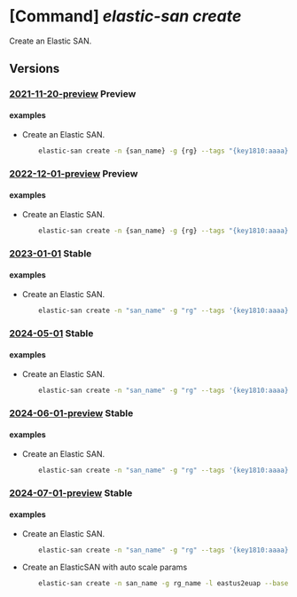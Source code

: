 # [Command] _elastic-san create_

Create an Elastic SAN.

## Versions

### [2021-11-20-preview](/Resources/mgmt-plane/L3N1YnNjcmlwdGlvbnMve30vcmVzb3VyY2Vncm91cHMve30vcHJvdmlkZXJzL21pY3Jvc29mdC5lbGFzdGljc2FuL2VsYXN0aWNzYW5zL3t9/2021-11-20-preview.xml) **Preview**

<!-- mgmt-plane /subscriptions/{}/resourcegroups/{}/providers/microsoft.elasticsan/elasticsans/{} 2021-11-20-preview -->

#### examples

- Create an Elastic SAN.
    ```bash
        elastic-san create -n {san_name} -g {rg} --tags "{key1810:aaaa}" -l southcentralusstg --base-size-tib 23 --extended-capacity-size-tib 14 --sku "{name:Premium_LRS,tier:Premium}"
    ```

### [2022-12-01-preview](/Resources/mgmt-plane/L3N1YnNjcmlwdGlvbnMve30vcmVzb3VyY2Vncm91cHMve30vcHJvdmlkZXJzL21pY3Jvc29mdC5lbGFzdGljc2FuL2VsYXN0aWNzYW5zL3t9/2022-12-01-preview.xml) **Preview**

<!-- mgmt-plane /subscriptions/{}/resourcegroups/{}/providers/microsoft.elasticsan/elasticsans/{} 2022-12-01-preview -->

#### examples

- Create an Elastic SAN.
    ```bash
        elastic-san create -n {san_name} -g {rg} --tags "{key1810:aaaa}" -l southcentralusstg --base-size-tib 23 --extended-capacity-size-tib 14 --sku "{name:Premium_LRS,tier:Premium}"
    ```

### [2023-01-01](/Resources/mgmt-plane/L3N1YnNjcmlwdGlvbnMve30vcmVzb3VyY2Vncm91cHMve30vcHJvdmlkZXJzL21pY3Jvc29mdC5lbGFzdGljc2FuL2VsYXN0aWNzYW5zL3t9/2023-01-01.xml) **Stable**

<!-- mgmt-plane /subscriptions/{}/resourcegroups/{}/providers/microsoft.elasticsan/elasticsans/{} 2023-01-01 -->

#### examples

- Create an Elastic SAN.
    ```bash
        elastic-san create -n "san_name" -g "rg" --tags '{key1810:aaaa}' -l southcentralusstg --base-size-tib 23 --extended-capacity-size-tib 14 --sku '{name:Premium_LRS,tier:Premium}' --public-network-access Enabled
    ```

### [2024-05-01](/Resources/mgmt-plane/L3N1YnNjcmlwdGlvbnMve30vcmVzb3VyY2Vncm91cHMve30vcHJvdmlkZXJzL21pY3Jvc29mdC5lbGFzdGljc2FuL2VsYXN0aWNzYW5zL3t9/2024-05-01.xml) **Stable**

<!-- mgmt-plane /subscriptions/{}/resourcegroups/{}/providers/microsoft.elasticsan/elasticsans/{} 2024-05-01 -->

#### examples

- Create an Elastic SAN.
    ```bash
        elastic-san create -n "san_name" -g "rg" --tags '{key1810:aaaa}' -l southcentralusstg --base-size-tib 23 --extended-capacity-size-tib 14 --sku '{name:Premium_LRS,tier:Premium}' --public-network-access Enabled
    ```

### [2024-06-01-preview](/Resources/mgmt-plane/L3N1YnNjcmlwdGlvbnMve30vcmVzb3VyY2Vncm91cHMve30vcHJvdmlkZXJzL21pY3Jvc29mdC5lbGFzdGljc2FuL2VsYXN0aWNzYW5zL3t9/2024-06-01-preview.xml) **Stable**

<!-- mgmt-plane /subscriptions/{}/resourcegroups/{}/providers/microsoft.elasticsan/elasticsans/{} 2024-06-01-preview -->

#### examples

- Create an Elastic SAN.
    ```bash
        elastic-san create -n "san_name" -g "rg" --tags '{key1810:aaaa}' -l southcentralusstg --base-size-tib 23 --extended-capacity-size-tib 14 --sku '{name:Premium_LRS,tier:Premium}' --public-network-access Enabled --auto-scale-policy-enforcement Enabled --capacity-unit-scale-up-limit-tib 17 --increase-capacity-unit-by-tib 4 --unused-size-tib 24
    ```

### [2024-07-01-preview](/Resources/mgmt-plane/L3N1YnNjcmlwdGlvbnMve30vcmVzb3VyY2Vncm91cHMve30vcHJvdmlkZXJzL21pY3Jvc29mdC5lbGFzdGljc2FuL2VsYXN0aWNzYW5zL3t9/2024-07-01-preview.xml) **Stable**

<!-- mgmt-plane /subscriptions/{}/resourcegroups/{}/providers/microsoft.elasticsan/elasticsans/{} 2024-07-01-preview -->

#### examples

- Create an Elastic SAN.
    ```bash
        elastic-san create -n "san_name" -g "rg" --tags '{key1810:aaaa}' -l southcentralusstg --base-size-tib 23 --extended-capacity-size-tib 14 --sku '{name:Premium_LRS,tier:Premium}' --public-network-access Enabled --auto-scale-policy-enforcement Enabled --capacity-unit-scale-up-limit-tib 17 --increase-capacity-unit-by-tib 4 --unused-size-tib 24
    ```

- Create an ElasticSAN with auto scale params
    ```bash
        elastic-san create -n san_name -g rg_name -l eastus2euap --base-size-tib 23 --extended-capacity-size-tib 14 --sku '{name:Premium_LRS,tier:Premium}' --availability-zones 1 --auto-scale-policy-enforcement Enabled --capacity-unit-scale-up-limit-tib 40 --increase-capacity-unit-by-tib 4 --unused-size-tib 24 --availability-zones 1
    ```
